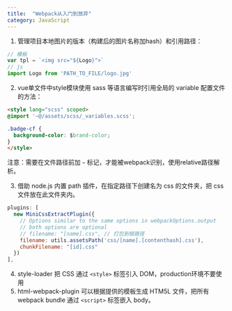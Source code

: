 ```yaml
---
title:  "Webpack从入门到放弃"
category: JavaScript
---
```

1. 管理项目本地图片的版本（构建后的图片名称加hash）和引用路径：

```js
// 模板
var tpl = `<img src="${Logo}">`
// js
import Logo from 'PATH_TO_FILE/logo.jpg'
```

2. vue单文件中style模块使用 sass 等语言编写时引用全局的 variable 配置文件的方法：

```html
<style lang="scss" scoped>
@import '~@/assets/scss/_variables.scss';

.badge-cf {
  background-color: $brand-color;
}
</style>

```

注意：需要在文件路径前加 `~` 标记，才能被webpack识别，使用relative路径解析。

3. 借助 node.js 内置 path 插件，在指定路径下创建名为 css 的文件夹，把 css 文件放在此文件夹内。

```js
plugins: [
  new MiniCssExtractPlugin({
    // Options similar to the same options in webpackOptions.output
    // both options are optional
    // filename: "[name].css", // 打包到根路径
    filename: utils.assetsPath('css/[name].[contenthash].css'),
    chunkFilename: "[id].css"
  })
],
```

4. style-loader 把 CSS 通过 `<style>` 标签引入 DOM，production环境不要使用
5. html-webpack-plugin 可以根据提供的模板生成 HTM5L 文件，把所有 webpack bundle 通过 `<script>` 标签嵌入 body。